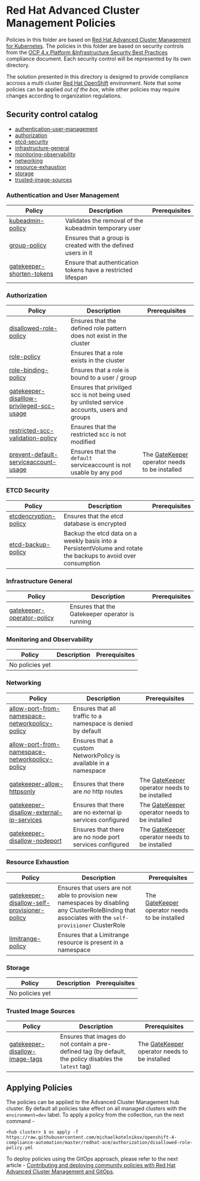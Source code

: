 # Red Hat Advanced Cluster Management Policies
Policies in this folder are based on [Red Hat Advanced Cluster Management for Kubernetes](https://access.redhat.com/documentation/en-us/red_hat_advanced_cluster_management_for_kubernetes/2.2/). The policies in this folder are based on security controls from the [OCP 4.x Platform &Infrastructure Security Best Practices](https://github.com/rhilconsultants/openshift/blob/master/featureReference/Red%20Hat%20Openshift%204.x%20Security%20Best%20Practices%20-%20Public%20Edition%20-%20Final%20v2%20(2).pdf) compliance document. Each security control will be represented by its own directory.

The solution presented in this directory is designed to provide compliance accross a multi cluster [Red Hat OpenShift](https://www.openshift.com/) environment. Note that some policies can be applied _out of the box_, while other policies may require changes according to organization regulations.

## Security control catalog
- [authentication-user-management](./authentication-user-management)
- [authorization](./authorization)
- [etcd-security](./etcd-security)
- [infrastructure-general](./infrastructure-general)
- [monitoring-observability](./monitoring-observability)
- [networking](./networking)
- [resource-exhaustion](./resource-exhaustion)
- [storage](./storage)
- [trusted-image-sources](./trusted-image-sources)


### Authentication and User Management
Policy  | Description | Prerequisites
------- | ----------- | -------------
[kubeadmin-policy](authentication-user-management/kubeadmin-policy/kubeadmin-policy.yaml) | Validates the removal of the kubeadmin temporary user |
[group-policy](authentication-user-management/group-policy/group-policy.yaml) | Ensures that a group is created with the defined users in it |
[gatekeeper-shorten-tokens](authentication-user-management/gatekeeper-shorten-tokens/gatekeeper-shorten-tokens.yaml) | Ensure that authentication tokens have a restricted lifespan | 

### Authorization
Policy  | Description | Prerequisites
------- | ----------- | -------------
[disallowed-role-policy](./authorization/disallowed-role-policy/disallowed-role-policy.yaml) | Ensures that the defined role pattern does not exist in the cluster |
[role-policy](./authorization/role-policy/role-policy.yaml) | Ensures that a role exists in the cluster |
[role-binding-policy](./authorization/role-binding-policy/role-binding-policy.yaml) | Ensures that a role is bound to a user / group |
[gatekeeper-disalllow-privileged-scc-usage](./authorization/gatekeeper-disalllow-privileged-scc-usage/gatekeeper-disalllow-privileged-scc-usage.yaml) | Ensures that privilged scc is not being used by unlisted service accounts, users and groups |
[restricted-scc-validation-policy](./authorization/restricted-scc-validation-policy/restricted-scc-validation-policy.yaml) | Ensures that the restricted scc is not modified |
[prevent-default-serviceaccount-usage](./authorization/gatekeeper-prevent-default-serviceaccount-usage/gatekeeper-prevent-default-serviceaccount-usage.yaml) | Ensures that the `default` serviceaccount is not usable by any pod | The [GateKeeper](https://github.com/open-policy-agent/gatekeeper) operator needs to be installed

### ETCD Security
Policy  | Description | Prerequisites
------- | ----------- | -------------
[etcdencryption-policy](etcd-security/etcdencryption-policy/etcdencryption-policy.yaml) | Ensures that the etcd database is encrypted |
[etcd-backup-policy](etcd-security/etcdbackup-policy/etcdbackup-policy.yaml) | Backup the etcd data on a weekly basis into a PersistentVolume and rotate the backups to avoid over consumption |

### Infrastructure General
Policy  | Description | Prerequisites
------- | ----------- | -------------
[gatekeeper-operator-policy](infrastructure-general/gatekeeper-operator-policy/gatekeeper-operator-policy.yaml) | Ensures that the Gatekeeper operator is running |

### Monitoring and Observability
Policy  | Description | Prerequisites
------- | ----------- | -------------
No policies yet       |  |

### Networking
Policy  | Description | Prerequisites
------- | ----------- | -------------
[allow-port-from-namespace-networkpolicy-policy](networking/deny-all-networkpolicy-policy/deny-all-networkpolicy-policy.yaml) | Ensures that all traffic to a namespace is denied by default |
[allow-port-from-namespace-networkpolicy-policy](networking/allow-port-from-namespace-networkpolicy-policy/allow-port-from-namespace-networkpolicy-policy.yaml) | Ensures that a custom NetworkPolicy is available in a namespace |
[gatekeeper-allow-httpsonly](networking/gatekeeper-allow-httpsonly/gatekeeper-allow-httpsonly.yaml) | Ensures that there are *no* http routes | The [GateKeeper](https://github.com/open-policy-agent/gatekeeper) operator needs to be installed
[gatekeeper-disallow-external-ip-services](networking/gatekeeper-disallow-external-ip-services/gatekeeper-disallow-external-ip-services.yaml) | Ensures that there are no external ip services configured | The [GateKeeper](https://github.com/open-policy-agent/gatekeeper) operator needs to be installed
[gatekeeper-disallow-nodeport](networking/gatekeeper-disallow-nodeport/gatekeeper-disallow-nodeport.yaml) | Ensures that there are no node port services configured | The [GateKeeper](https://github.com/open-policy-agent/gatekeeper) operator needs to be installed

### Resource Exhaustion
Policy  | Description | Prerequisites
------- | ----------- | -------------
[gatekeeper-disallow-self-provisioner-policy](resource-exhaustion/gatekeeper-disallow-self-provisioner-policy/gatekeeper-disallow-self-provisioner-policy.yaml) | Ensures that users are not able to provision new namespaces by disabling any ClusterRoleBinding that associates with the `self-provisioner` ClusterRole | The [GateKeeper](https://github.com/open-policy-agent/gatekeeper) operator needs to be installed
[limitrange-policy](resource-exhaustion/limitrange-policy/limitrange-policy.yaml) | Ensures that a Limitrange resource is present in a namespace |

### Storage
Policy  | Description | Prerequisites
------- | ----------- | -------------
No policies yet       |  |

### Trusted Image Sources
Policy  | Description | Prerequisites
------- | ----------- | -------------
[gatekeeper-disallow-image-tags](trusted-image-sources/gatekeeper-disallow-image-tags/gatekeeper-disallow-image-tags.yaml) | Ensures that images do not contain a pre-defined tag (by default, the policy disables the `latest` tag) | The [GateKeeper](https://github.com/open-policy-agent/gatekeeper) operator needs to be installed

## Applying Policies
The policies can be applied to the Advanced Cluster Management hub cluster. By default all policies take effect on all managed clusters with the `environment=dev` label. To apply a policy from the collection, run the next command -

```
<hub cluster> $ oc apply -f https://raw.githubusercontent.com/michaelkotelnikov/openshift-4-compliance-automation/master/redhat-acm/authorization/disallowed-role-policy.yml
```

To deploy policies using the GitOps approach, please refer to the next article - [Contributing and deploying community policies with Red Hat Advanced Cluster Management and GitOps](https://www.openshift.com/blog/contributing-and-deploying-community-policies-with-red-hat-advanced-cluster-management-and-gitops).
